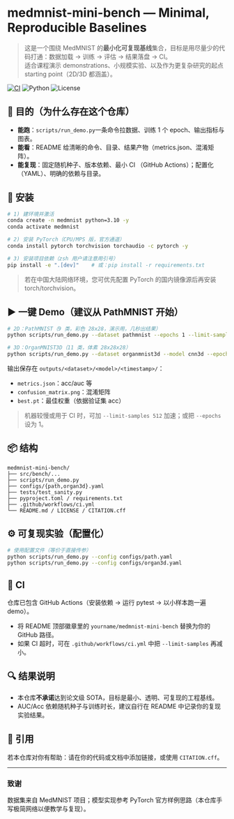# medmnist-mini-bench — Minimal, Reproducible Baselines

> 这是一个围绕 MedMNIST 的**最小化可复现基线**集合，目标是用尽量少的代码打通：数据加载 → 训练 → 评估 → 结果落盘 → CI。  
> 适合课程演示 demonstrations、小规模实验、以及作为更复杂研究的起点 starting point（2D/3D 都涵盖）。

[![CI](https://img.shields.io/github/actions/workflow/status/xlwang208/medmnist-mini-bench/ci.yml?branch=main)](https://github.com/xlwang208/medmnist-mini-bench/actions)
![Python](https://img.shields.io/badge/python-3.9%2B-blue)
![License](https://img.shields.io/badge/license-Apache--2.0-green)

## 🎯 目的（为什么存在这个仓库）
- **能跑**：`scripts/run_demo.py`一条命令拉数据、训练 1 个 epoch、输出指标与图表。
- **能看**：README 给清晰的命令、目录、结果产物（metrics.json、混淆矩阵）。
- **能复现**：固定随机种子、版本依赖、最小 CI （GitHub Actions）；配置化（YAML）、明确的依赖与目录。

## 🔧 安装
```bash
# 1) 建环境并激活
conda create -n medmnist python=3.10 -y
conda activate medmnist

# 2) 安装 PyTorch（CPU/MPS 版，官方通道）
conda install pytorch torchvision torchaudio -c pytorch -y

# 3) 安装项目依赖（zsh 用户请注意用引号）
pip install -e ".[dev]"    # 或：pip install -r requirements.txt

```

> 若在中国大陆网络环境，您可优先配置 PyTorch 的国内镜像源后再安装 torch/torchvision。

## ▶️ 一键 Demo（建议从 PathMNIST 开始）
```bash
# 2D：PathMNIST（9 类，彩色 28x28，演示用，几秒出结果）
python scripts/run_demo.py --dataset pathmnist --epochs 1 --limit-samples 256 --num-workers 0

# 3D：OrganMNIST3D（11 类，体素 28x28x28）
python scripts/run_demo.py --dataset organmnist3d --model cnn3d --epochs 1 --limit-samples 256 --num-workers 0
```

输出保存在 `outputs/<dataset>/<model>/<timestamp>/`：
- `metrics.json`：acc/auc 等
- `confusion_matrix.png`：混淆矩阵
- `best.pt`：最佳权重（依据验证集 acc）

> 机器较慢或用于 CI 时，可加 `--limit-samples 512` 加速；或把 `--epochs` 设为 1。

## 📦 结构
```
medmnist-mini-bench/
├── src/bench/...
├── scripts/run_demo.py
├── configs/{path,organ3d}.yaml
├── tests/test_sanity.py
├── pyproject.toml / requirements.txt
├── .github/workflows/ci.yml
└── README.md / LICENSE / CITATION.cff
```

## ⚙️ 可复现实验（配置化）
```bash
# 使用配置文件（等价于直接传参）
python scripts/run_demo.py --config configs/path.yaml
python scripts/run_demo.py --config configs/organ3d.yaml
```

## 🧪 CI
仓库已包含 GitHub Actions（安装依赖 → 运行 pytest → 以小样本跑一遍 demo）。
- 将 README 顶部徽章里的 `yourname/medmnist-mini-bench` 替换为你的 GitHub 路径。
- 如果 CI 超时，可在 `.github/workflows/ci.yml` 中把 `--limit-samples` 再减小。

## 🔍 结果说明
- 本仓库**不承诺**达到论文级 SOTA，目标是最小、透明、可复现的工程基线。
- AUC/Acc 依赖随机种子与训练时长，建议自行在 README 中记录你的复现实验结果。

## 📄 引用
若本仓库对你有帮助：请在你的代码或文档中添加链接，或使用 `CITATION.cff`。

---

### 致谢
数据集来自 MedMNIST 项目；模型实现参考 PyTorch 官方样例思路（本仓库手写极简网络以便教学与复现）。
